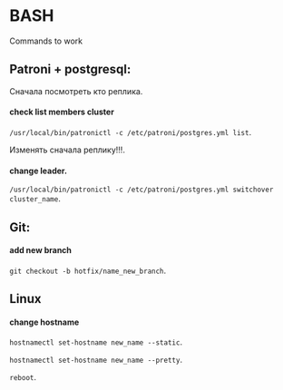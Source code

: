 # BASH
Commands to work

## Patroni + postgresql:  

Сначала посмотреть кто реплика.  
#### check list members cluster  
```/usr/local/bin/patronictl -c /etc/patroni/postgres.yml list```. 

Изменять сначала реплику!!!. 
#### change leader.  
```/usr/local/bin/patronictl -c /etc/patroni/postgres.yml switchover cluster_name```. 


## Git:  
#### add new branch  
```git checkout -b hotfix/name_new_branch```. 
  
## Linux
#### change hostname
```hostnamectl set-hostname new_name --static```. 

```hostnamectl set-hostname new_name --pretty```. 

```reboot```. 
